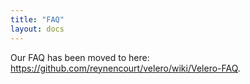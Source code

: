 ```yaml
---
title: "FAQ"
layout: docs
---
```


Our FAQ has been moved to here: https://github.com/reynencourt/velero/wiki/Velero-FAQ.